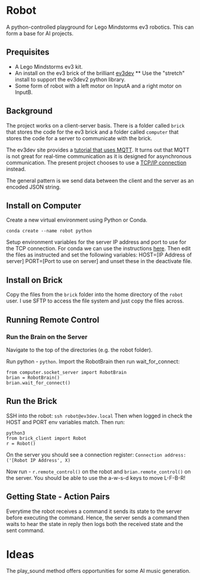 # Robot

A python-controlled playground for Lego Mindstorms ev3 robotics.
This can form a base for AI projects.

## Prequisites

* A Lego Mindstorms ev3 kit.
* An install on the ev3 brick of the brilliant [ev3dev](https://www.ev3dev.org/docs/getting-started/)
** Use the "stretch" install to support the ev3dev2 python library.
* Some form of robot with a left motor on InputA and a right motor on InputB.

## Background

The project works on a client-server basis. There is a folder called
```brick``` that stores the code for the ev3 brick and a folder called
```computer``` that stores the code for a server to communicate with
the brick.

The ev3dev site provides a [tutorial that uses MQTT](http://www.ev3dev.org/docs/tutorials/sending-and-receiving-messages-with-mqtt/).
It turns out that MQTT is not great for real-time communication as it is designed for asynchronous communication.
The present project chooses to use a [TCP/IP connection](https://pythonspot.com/python-network-sockets-programming-tutorial/) instead.

The general pattern is we send data between the client and the server as
an encoded JSON string.

## Install on Computer

Create a new virtual environment using Python or Conda.

```conda create --name robot python```

Setup environment variables for the server IP address and port to use
for the TCP connection. For conda we can use the instructions [here](https://conda.io/docs/user-guide/tasks/manage-environments.html#macos-and-linux).
Then edit the files as instructed and set the following variables:
HOST=\[IP Address of server\]
PORT=\[Port to use on server\]
and unset these in the deactivate file.

## Install on Brick

Copy the files from the ```brick``` folder into the home directory of
the ```robot``` user. I use SFTP to access the file system and just
copy the files across.

## Running Remote Control

### Run the Brain on the Server

Navigate to the top of the directories (e.g. the robot folder).

Run python - ```python```.
Import the RobotBrain then run wait_for_connect:
```
from computer.socket_server import RobotBrain
brian = RobotBrain()
brian.wait_for_connect()
```

## Run the Brick

SSH into the robot:
```ssh robot@ev3dev.local```
Then when logged in check the HOST and PORT env variables match.
Then run:
```
python3
from brick_client import Robot
r = Robot()
```

On the server you should see a connection register:
```Connection address: ('[Robot IP Address', X)```

Now run - ```r.remote_control()``` on the robot and ```brian.remote_control()```
on the server. You should be able to use the a-w-s-d keys to move L-F-B-R!

## Getting State - Action Pairs

Everytime the robot receives a command it sends its state to the server
before executing the command. Hence, the server sends a command then
waits to hear the state in reply then logs both the received state and the
sent command.

# Ideas

The play_sound method offers opportunities for some AI music generation.

